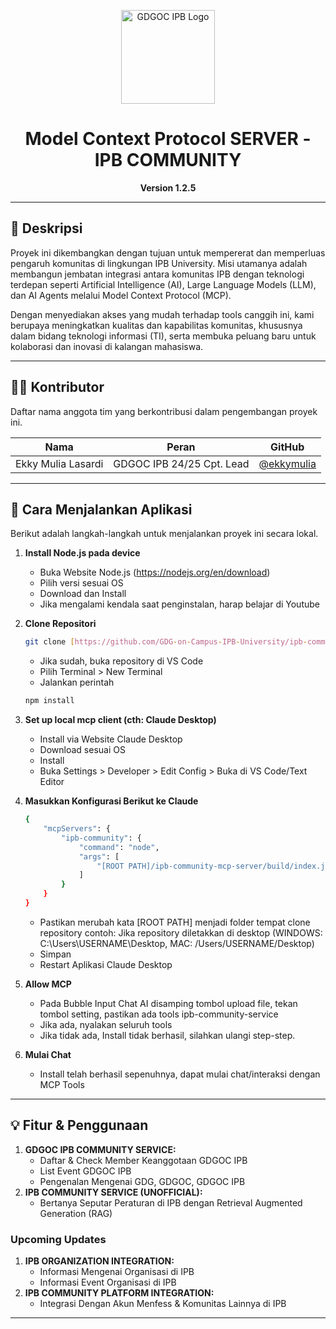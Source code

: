 <p align="center">
  <img src="https://gdgipb.site/assets/images/gdgoc.png" alt="GDGOC IPB Logo" width="150"/>
</p>

<h1 align="center">
  Model Context Protocol SERVER - IPB COMMUNITY
</h1>

<p align="center">
  <strong>Version 1.2.5</strong>
</p>

---

## 📝 Deskripsi

Proyek ini dikembangkan dengan tujuan untuk mempererat dan memperluas pengaruh komunitas di lingkungan IPB University. Misi utamanya adalah membangun jembatan integrasi antara komunitas IPB dengan teknologi terdepan seperti Artificial Intelligence (AI), Large Language Models (LLM), dan AI Agents melalui Model Context Protocol (MCP).

Dengan menyediakan akses yang mudah terhadap tools canggih ini, kami berupaya meningkatkan kualitas dan kapabilitas komunitas, khususnya dalam bidang teknologi informasi (TI), serta membuka peluang baru untuk kolaborasi dan inovasi di kalangan mahasiswa.

---

## 🧑‍💻 Kontributor

Daftar nama anggota tim yang berkontribusi dalam pengembangan proyek ini.

| Nama                 | Peran                   | GitHub                                   |
| -------------------- | ----------------------- | ---------------------------------------- |
| Ekky Mulia Lasardi   | GDGOC IPB 24/25 Cpt. Lead | [@ekkymulia](https://github.com/ekkymulia) |

---

## 🚀 Cara Menjalankan Aplikasi

Berikut adalah langkah-langkah untuk menjalankan proyek ini secara lokal.

1. **Install Node.js pada device**
    - Buka Website Node.js (https://nodejs.org/en/download)
    - Pilih versi sesuai OS
    - Download dan Install 
    - Jika mengalami kendala saat penginstalan, harap belajar di Youtube

2.  **Clone Repositori**
    ```bash
    git clone [https://github.com/GDG-on-Campus-IPB-University/ipb-community-mcp-server.git](https://github.com/GDG-on-Campus-IPB-University/ipb-community-mcp-server.git)
    ```
    - Jika sudah, buka repository di VS Code
    - Pilih Terminal > New Terminal
    - Jalankan perintah
    ```bash
    npm install
    ```

3.  **Set up local mcp client (cth: Claude Desktop)**
    - Install via Website Claude Desktop
    - Download sesuai OS
    - Install
    - Buka Settings > Developer > Edit Config > Buka di VS Code/Text Editor

4.  **Masukkan Konfigurasi Berikut ke Claude**
    ```bash
    {
        "mcpServers": {
            "ipb-community": {
                "command": "node",
                "args": [
                    "[ROOT PATH]/ipb-community-mcp-server/build/index.js"
                ]
            }
        }
    }
    ```
    - Pastikan merubah kata [ROOT PATH] menjadi folder tempat clone repository
    contoh: Jika repository diletakkan di desktop (WINDOWS: C:\Users\USERNAME\Desktop, MAC: /Users/USERNAME/Desktop)
    - Simpan
    - Restart Aplikasi Claude Desktop

5.  **Allow MCP**
    - Pada Bubble Input Chat AI disamping tombol upload file, tekan tombol setting, pastikan ada tools ipb-community-service
    - Jika ada, nyalakan seluruh tools
    - Jika tidak ada, Install tidak berhasil, silahkan ulangi step-step.

6.  **Mulai Chat**
    - Install telah berhasil sepenuhnya, dapat mulai chat/interaksi dengan MCP Tools

---

## 💡 Fitur & Penggunaan

1.  **GDGOC IPB COMMUNITY SERVICE:**
    - Daftar & Check Member Keanggotaan GDGOC IPB
    - List Event GDGOC IPB
    - Pengenalan Mengenai GDG, GDGOC, GDGOC IPB
2.  **IPB COMMUNITY SERVICE (UNOFFICIAL):**
    - Bertanya Seputar Peraturan di IPB dengan Retrieval Augmented Generation (RAG)

### Upcoming Updates
1. **IPB ORGANIZATION INTEGRATION:**
    - Informasi Mengenai Organisasi di IPB
    - Informasi Event Organisasi di IPB
2. **IPB COMMUNITY PLATFORM INTEGRATION:**
    - Integrasi Dengan Akun Menfess & Komunitas Lainnya di IPB

---

